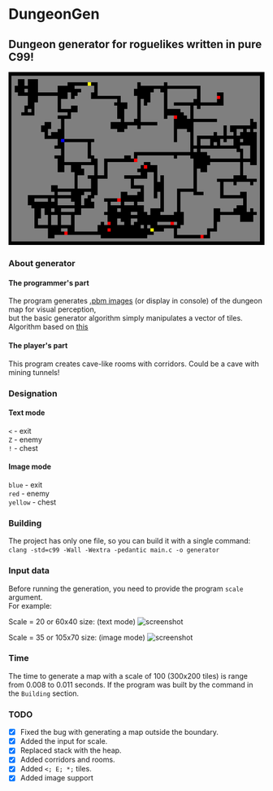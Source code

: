 # DungeonGen
## Dungeon generator for roguelikes written in pure C99! 
![screenshot](https://github.com/Ztry8/DungeonGen/blob/main/screenshots/12.png)

### About generator

#### The programmer's part
The program generates [.pbm images](https://en.wikipedia.org/wiki/Netpbm) (or display in console) of the dungeon map for visual perception,   
but the basic generator algorithm simply manipulates a vector of tiles.   
Algorithm based on [this](https://www.roguebasin.com/index.php/Random_Walk_Cave_Generation)    

#### The player's part
This program creates cave-like rooms with corridors.
Could be a cave with mining tunnels!   

### Designation

#### Text mode
`<` - exit   
`Z` - enemy   
`!` - chest

#### Image mode
`blue` - exit   
`red` - enemy   
`yellow` - chest


### Building
The project has only one file, so you can build it with a single command:   
```clang -std=c99 -Wall -Wextra -pedantic main.c -o generator```


### Input data
Before running the generation, you need to provide the program `scale` argument.   
For example:

Scale = 20 or 60x40 size: (text mode)
![screenshot](https://github.com/Ztry8/DungeonGen/blob/main/screenshots/20s.png)

Scale = 35 or 105x70 size: (image mode)
![screenshot](https://github.com/Ztry8/DungeonGen/blob/main/screenshots/21.png)


### Time
The time to generate a map with a scale of 100 (300x200 tiles) is range from 0.008 to 0.011 seconds.
If the program was built by the command in the `Building` section.


### TODO
- [x] Fixed the bug with generating a map outside the boundary.
- [x] Added the input for scale. 
- [x] Replaced stack with the heap.
- [x] Added corridors and rooms.
- [x] Added ```<; E; *;``` tiles.
- [x] Added image support
